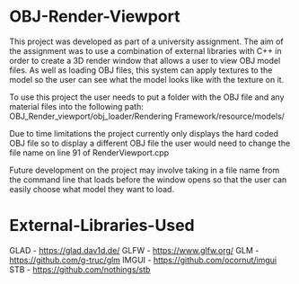 # OBJ-Render-Viewport
This project was developed as part of a university assignment. The aim of the assignment was to use a combination of external libraries with C++ in order to create a 3D render window that allows a user to view OBJ model files.
As well as loading OBJ files, this system can apply textures to the model so the user can see what the model looks like with the texture on it.


To use this project the user needs to put a folder with the OBJ file and any material files into the following path:
OBJ_Render_viewport/obj_loader/Rendering Framework/resource/models/

Due to time limitations the project currently only displays the hard coded OBJ file so to display a different OBJ file the user would need to change the file name on line 91 of RenderViewport.cpp


Future development on the project may involve taking in a file name from the command line that loads before the window opens so that the user can easily choose what model they want to load.


# External-Libraries-Used

GLAD - https://glad.dav1d.de/
GLFW - https://www.glfw.org/
GLM - https://github.com/g-truc/glm
IMGUI - https://github.com/ocornut/imgui
STB - https://github.com/nothings/stb
